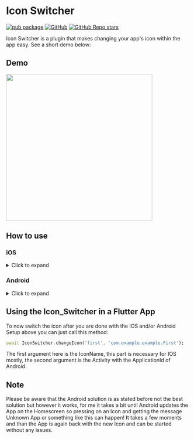 # Icon Switcher

[![pub package](https://img.shields.io/pub/v/icon_switcher.svg)](https://pub.dev/packages/icon_switcher)
[![GitHub](https://img.shields.io/github/license/timthetimber/icon_switcher)](https://github.com/timthetimber/icon_switcher/blob/main/LICENSE)
[![GitHub Repo stars](https://img.shields.io/github/stars/timthetimber/icon_switcher?style=social)](https://github.com/timthetimber/icon_switcher/stargazers)

Icon Switcher is a plugin that makes changing your app's icon within the app easy. See a short demo below:

## Demo

<img src="https://github.com/timthetimber/icon_switcher/raw/main/.github/images/demo.gif"  width="400"/>

## How to use

### iOS

<details>
  <summary>Click to expand</summary>

#### Prerequisites

- **Important:** This package doesn't handle the initial App Icon. You must provide/set this yourself.
- iOS 10.3 and above.
- Images in @1x, @2x, and @3x sizes like standard iOS images. A tool for this can be found [here](https://www.appicon.co/#image-sets) (It can also be used for Android).

#### Preparation

1. Open `Runner.xcworkspace` from your project in XCode.
2. Create a folder named `App Icons` in the Runner folder.
3. In this folder, place your app icons as follows:
   - Name@1x.png
   - Name@2x.png
   - Name@3x.png

Then, modify the `info.plist` as shown:

```plist
...
<plist version="1.0">
<dict>
<key>CFBundleIcons</key>
    <dict>
        <key>CFBundleAlternateIcons</key>
        <dict>
            <key>NAME</key>
            <dict>
                <key>UIPrerenderedIcon</key>
                <string>NO</string>
                <key>CFBundleIconFiles</key>
                <array>
                    <string>NAME</string>
                </array>
            </dict>
            <key>NAME2</key>
            <dict>
                <key>UIPrerenderedIcon</key>
                <string>NO</string>
                <key>CFBundleIconFiles</key>
                <array>
                    <string>NAME2</string>
                </array>
            </dict>
        </dict>
    </dict>
...
```

Replace NAME and NAME2 with the names of your app icon files.

After that, you're ready to go!

</details>

### Android

<details>
  <summary>Click to expand</summary>

### Prerequisites

- IMPORTANT: Android is not providing a solution for changing the App Icon by default as IOS does, so this way may not be the cleanest and best, but it works.
- You need to know your `applicationId` by default it is: `com.example.example`
- Images in mipmap format just like the default android icon. Find a tool for this: [here](https://www.appicon.co/#image-sets) (Can also be used for the IOS ones)

### Preperation

- Put your images in the destination folders: `your_project/android/app/src/main/res/mipmap-anydpi-v26`, `your_project/android/app/src/main/res/mipmap-hdpi`, `your_project/android/app/src/main/res/mipmap-mdpi`, `your_project/android/app/src/main/res/mipmap-xhdpi`, `your_project/android/app/src/main/res/mipmap-xxhdpi` and `your_project/android/app/src/main/res/mipmap-xxxhdpi`

Go to `your_project/android/app/src/main/AndroidManifest.xml` and here you
need to add for each icon an entry like this:

```xml
...
        </activity>
        <!--START HERE: -->
        <activity-alias
            android:name=".NameOfYourActivity"
            android:targetActivity=".MainActivity"
            android:icon="@mipmap/NameOfTheMipMapImage"
            android:enabled="false">
            <intent-filter>
                <action android:name="android.intent.action.MAIN" />
                <category android:name="android.intent.category.LAUNCHER" />
            </intent-filter>
        </activity-alias>
        ...
```

The `NameOfTheMipMapImage` must just be the name of the image you put in the mipmap folders (Please feel free to checkout my example).

The `NameOfYourActivity` is really important! Because now we need to create a Activity Class in our Android Project, for this I just edited the `MainActivity.kt` file located under: `your_project/android/app/src/main/kotlin/com/example/example/MainActivity.kt` In this file you need to create new activity classes with the name you specified in `NameOfYourActivity`.

#### Example:

My `AndroidManifest.xml`:

```xml
<manifest xmlns:android="http://schemas.android.com/apk/res/android">
    <application
        android:label="example"
        android:name="${applicationName}"
        android:icon="@mipmap/ic_launcher">
        <activity
            android:name=".MainActivity"
            android:exported="true"
            android:launchMode="singleTop"
            android:theme="@style/LaunchTheme"
            android:configChanges="orientation|keyboardHidden|keyboard|screenSize|smallestScreenSize|locale|layoutDirection|fontScale|screenLayout|density|uiMode"
            android:hardwareAccelerated="true"
            android:windowSoftInputMode="adjustResize">
            <!-- Specifies an Android theme to apply to this Activity as soon as
                 the Android process has started. This theme is visible to the user
                 while the Flutter UI initializes. After that, this theme continues
                 to determine the Window background behind the Flutter UI. -->
            <meta-data
              android:name="io.flutter.embedding.android.NormalTheme"
              android:resource="@style/NormalTheme"
              />
            <intent-filter>
                <action android:name="android.intent.action.MAIN"/>
                <category android:name="android.intent.category.LAUNCHER"/>
            </intent-filter>
        </activity>
        <!--IMPORTANT START HERE: -->
        <activity-alias
            android:name=".First"
            android:targetActivity=".MainActivity"
            android:icon="@mipmap/first"
            android:enabled="false">
            <intent-filter>
                <action android:name="android.intent.action.MAIN" />
                <category android:name="android.intent.category.LAUNCHER" />
            </intent-filter>
        </activity-alias>
        <!-- Don't delete the meta-data below.
             This is used by the Flutter tool to generate GeneratedPluginRegistrant.java -->
        <meta-data
            android:name="flutterEmbedding"
            android:value="2" />
    </application>
</manifest>
```

As you can see I need to create a class called `First` just like this:

```kotlin
package com.example.example

import io.flutter.embedding.android.FlutterActivity

class MainActivity: FlutterActivity() {
}

//NEW:
class First: FlutterActivity() {
}
```

## Flutter/Dart part

Sadly we also have one different thing to setup here for Android:

```Dart
IconSwitcher.setDefaultComponent("com.example.example.MainActivity");
```

This we need to call when our App starts, please also feel free to look into my example App how I did this. Important here, the applicationId and the MainActivity name must be correct, please double check this in case of errors.

</details>

## Using the Icon_Switcher in a Flutter App

To now switch the icon after you are done with the IOS and/or Android Setup above you can just call this method:

```dart
await IconSwitcher.changeIcon('first', 'com.example.example.First');
```

The first argument here is the IconName, this part is necessary for IOS mostly, the second argument is the Activity with the ApplicationId of Android.

## Note

Please be aware that the Android solution is as stated before not the best solution but however it works, for me it takes a bit until Android updates the App on the Homescreen so pressing on an Icon and getting the message Unknown App or something like this can happen! It takes a few moments and than the App is again back with the new Icon and can be started without any issues.
